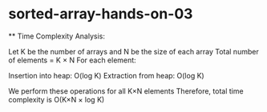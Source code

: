 # sorted-array-hands-on-03
** Time Complexity Analysis:


Let K be the number of arrays and N be the size of each array
Total number of elements = K × N
For each element:

Insertion into heap: O(log K)
Extraction from heap: O(log K)


We perform these operations for all K×N elements
Therefore, total time complexity is O(K×N × log K)
